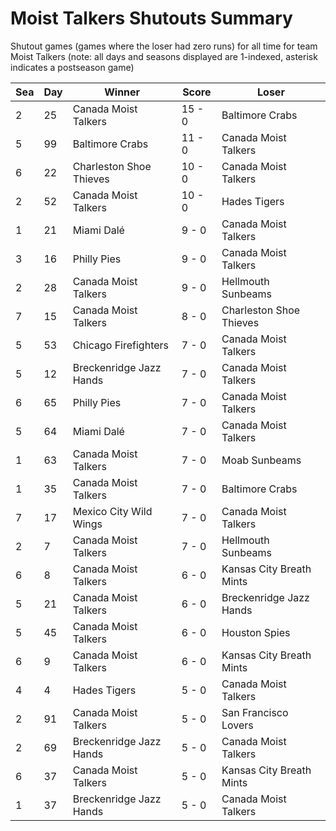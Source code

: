# Moist Talkers Shutouts Summary



Shutout games (games where the loser had zero runs) for all time for team Moist Talkers (note: all days and seasons displayed are 1-indexed, asterisk indicates a postseason game)


| Sea | Day | Winner | Score | Loser | 
| ------ |------ |------ |------ |------ |
| 2 | 25 | Canada Moist Talkers | 15 - 0 | Baltimore Crabs | 
| 5 | 99 | Baltimore Crabs | 11 - 0 | Canada Moist Talkers | 
| 6 | 22 | Charleston Shoe Thieves | 10 - 0 | Canada Moist Talkers | 
| 2 | 52 | Canada Moist Talkers | 10 - 0 | Hades Tigers | 
| 1 | 21 | Miami Dalé | 9 - 0 | Canada Moist Talkers | 
| 3 | 16 | Philly Pies | 9 - 0 | Canada Moist Talkers | 
| 2 | 28 | Canada Moist Talkers | 9 - 0 | Hellmouth Sunbeams | 
| 7 | 15 | Canada Moist Talkers | 8 - 0 | Charleston Shoe Thieves | 
| 5 | 53 | Chicago Firefighters | 7 - 0 | Canada Moist Talkers | 
| 5 | 12 | Breckenridge Jazz Hands | 7 - 0 | Canada Moist Talkers | 
| 6 | 65 | Philly Pies | 7 - 0 | Canada Moist Talkers | 
| 5 | 64 | Miami Dalé | 7 - 0 | Canada Moist Talkers | 
| 1 | 63 | Canada Moist Talkers | 7 - 0 | Moab Sunbeams | 
| 1 | 35 | Canada Moist Talkers | 7 - 0 | Baltimore Crabs | 
| 7 | 17 | Mexico City Wild Wings | 7 - 0 | Canada Moist Talkers | 
| 2 | 7 | Canada Moist Talkers | 7 - 0 | Hellmouth Sunbeams | 
| 6 | 8 | Canada Moist Talkers | 6 - 0 | Kansas City Breath Mints | 
| 5 | 21 | Canada Moist Talkers | 6 - 0 | Breckenridge Jazz Hands | 
| 5 | 45 | Canada Moist Talkers | 6 - 0 | Houston Spies | 
| 6 | 9 | Canada Moist Talkers | 6 - 0 | Kansas City Breath Mints | 
| 4 | 4 | Hades Tigers | 5 - 0 | Canada Moist Talkers | 
| 2 | 91 | Canada Moist Talkers | 5 - 0 | San Francisco Lovers | 
| 2 | 69 | Breckenridge Jazz Hands | 5 - 0 | Canada Moist Talkers | 
| 6 | 37 | Canada Moist Talkers | 5 - 0 | Kansas City Breath Mints | 
| 1 | 37 | Breckenridge Jazz Hands | 5 - 0 | Canada Moist Talkers | 


